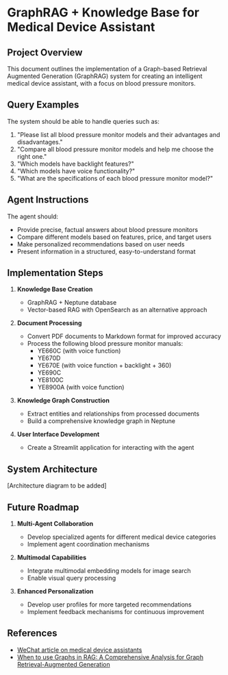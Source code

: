 # GraphRAG + Knowledge Base for Medical Device Assistant

## Project Overview
This document outlines the implementation of a Graph-based Retrieval Augmented Generation (GraphRAG) system for creating an intelligent medical device assistant, with a focus on blood pressure monitors.

## Query Examples

The system should be able to handle queries such as:

1. "Please list all blood pressure monitor models and their advantages and disadvantages."
2. "Compare all blood pressure monitor models and help me choose the right one."
3. "Which models have backlight features?"
4. "Which models have voice functionality?"
5. "What are the specifications of each blood pressure monitor model?"

## Agent Instructions

The agent should:
- Provide precise, factual answers about blood pressure monitors
- Compare different models based on features, price, and target users
- Make personalized recommendations based on user needs
- Present information in a structured, easy-to-understand format

## Implementation Steps

1. **Knowledge Base Creation**
   * GraphRAG + Neptune database
   * Vector-based RAG with OpenSearch as an alternative approach

2. **Document Processing**
   * Convert PDF documents to Markdown format for improved accuracy
   * Process the following blood pressure monitor manuals:
     - YE660C (with voice function)
     - YE670D
     - YE670E (with voice function + backlight + 360)
     - YE690C
     - YE8100C
     - YE8900A (with voice function)

3. **Knowledge Graph Construction**
   * Extract entities and relationships from processed documents
   * Build a comprehensive knowledge graph in Neptune

4. **User Interface Development**
   * Create a Streamlit application for interacting with the agent

## System Architecture

[Architecture diagram to be added]

## Future Roadmap

1. **Multi-Agent Collaboration**
   * Develop specialized agents for different medical device categories
   * Implement agent coordination mechanisms

2. **Multimodal Capabilities**
   * Integrate multimodal embedding models for image search
   * Enable visual query processing

3. **Enhanced Personalization**
   * Develop user profiles for more targeted recommendations
   * Implement feedback mechanisms for continuous improvement

## References

- [WeChat article on medical device assistants](https://mp.weixin.qq.com/s/z7VxAGueILkJ1ptMKWTzOA)
- [When to use Graphs in RAG: A Comprehensive Analysis for Graph Retrieval-Augmented Generation](https://arxiv.org/pdf/2506.05690)
